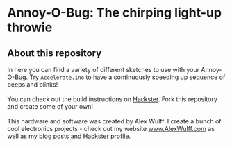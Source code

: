 # Annoy-O-Bug: The chirping light-up throwie
## About this repository
In here you can find a variety of different sketches to use with your Annoy-O-Bug. Try ```Accelerate.ino``` to have a continuously speeding up sequence of beeps and blinks!
<br><br>
You can check out the build instructions on <a href="https://www.hackster.io/AlexWulff/the-annoy-o-bug-a-chirping-light-up-throwie-37e58a">Hackster</a>. Fork this repository and create some of your own!
<br><br>
This hardware and software was created by Alex Wulff. I create a bunch of cool electronics projects - check out my website <a href="http://www.alexwulff.com">www.AlexWulff.com</a> as well as my <a href="https://www.medium.com/@Alex_Wulff">blog posts</a> and <a href="https://www.hackster.io/AlexWulff">Hackster profile</a>.

